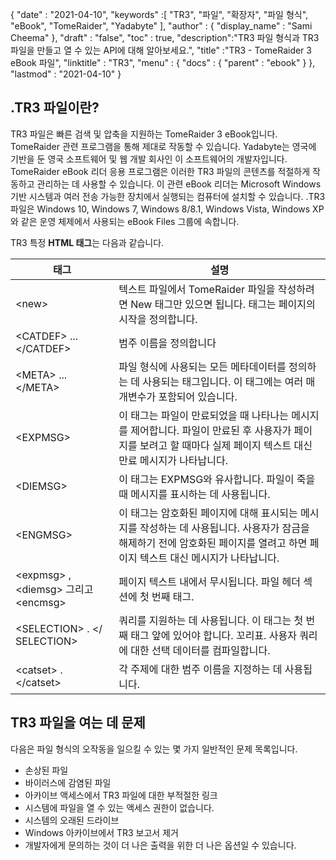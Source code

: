 {
  "date" : "2021-04-10",
  "keywords" :[ "TR3", "파일", "확장자", "파일 형식", "eBook", "TomeRaider", "Yadabyte" ],
  "author" : {
    "display_name" : "Sami Cheema"
},
  "draft" : "false",
  "toc" : true,
  "description":"TR3 파일 형식과 TR3 파일을 만들고 열 수 있는 API에 대해 알아보세요.",
  "title" :"TR3 - TomeRaider 3 eBook 파일",
  "linktitle" : "TR3",
  "menu" : {
    "docs" : {
      "parent" : "ebook"
}
},
  "lastmod" : "2021-04-10"
}

## .TR3 파일이란? ##

TR3 파일은 빠른 검색 및 압축을 지원하는 TomeRaider 3 eBook입니다. TomeRaider 관련 프로그램을 통해 제대로 작동할 수 있습니다. Yadabyte는 영국에 기반을 둔 영국 소프트웨어 및 웹 개발 회사인 이 소프트웨어의 개발자입니다. TomeRaider eBook 리더 응용 프로그램은 이러한 TR3 파일의 콘텐츠를 적절하게 작동하고 관리하는 데 사용할 수 있습니다. 이 관련 eBook 리더는 Microsoft Windows 기반 시스템과 여러 전송 가능한 장치에서 실행되는 컴퓨터에 설치할 수 있습니다. .TR3 파일은 Windows 10, Windows 7, Windows 8/8.1, Windows Vista, Windows XP와 같은 운영 체제에서 사용되는 eBook Files 그룹에 속합니다.

TR3 특정 **HTML 태그**는 다음과 같습니다.

|태그|설명|
---|---|
|\<new> |텍스트 파일에서 TomeRaider 파일을 작성하려면 New 태그만 있으면 됩니다.<new> 태그는 페이지의 시작을 정의합니다.|
|\<CATDEF> ... \</CATDEF> |범주 이름을 정의합니다|
|\<META> ... \</META> |파일 형식에 사용되는 모든 메타데이터를 정의하는 데 사용되는 태그입니다. 이 태그에는 여러 매개변수가 포함되어 있습니다.|
|\<EXPMSG> |이 태그는 파일이 만료되었을 때 나타나는 메시지를 제어합니다. 파일이 만료된 후 사용자가 페이지를 보려고 할 때마다 실제 페이지 텍스트 대신 만료 메시지가 나타납니다.|
|\<DIEMSG> |이 태그는 EXPMSG와 유사합니다. 파일이 죽을 때 메시지를 표시하는 데 사용됩니다.|
|\<ENGMSG> |이 태그는 암호화된 페이지에 대해 표시되는 메시지를 작성하는 데 사용됩니다. 사용자가 잠금을 해제하기 전에 암호화된 페이지를 열려고 하면 페이지 텍스트 대신 메시지가 나타납니다.|
|\<expmsg> ,\<diemsg> 그리고 \<encmsg> |페이지 텍스트 내에서 무시됩니다. 파일 헤더 섹션에 첫 번째<new> 태그.|
|\<SELECTION> . \</ SELECTION> |쿼리를 지원하는 데 사용됩니다. 이 태그는 첫 번째 태그 앞에 있어야 합니다.<new> 꼬리표. 사용자 쿼리에 대한 선택 데이터를 컴파일합니다.|
|\<catset> . \</catset> | 각 주제에 대한 범주 이름을 지정하는 데 사용됩니다.|


## TR3 파일을 여는 데 문제 ##

다음은 파일 형식의 오작동을 일으킬 수 있는 몇 가지 일반적인 문제 목록입니다.

* 손상된 파일
* 바이러스에 감염된 파일
* 아카이브 액세스에서 TR3 파일에 대한 부적절한 링크
* 시스템에 파일을 열 수 있는 액세스 권한이 없습니다.
* 시스템의 오래된 드라이브
* Windows 아카이브에서 TR3 보고서 제거
* 개발자에게 문의하는 것이 더 나은 출력을 위한 더 나은 옵션일 수 있습니다.

